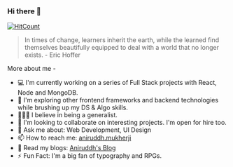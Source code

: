 ### Hi there 👋

[![HitCount](http://hits.dwyl.com/aniruddh-mukherjee/aniruddh-mukherjee.svg)](http://hits.dwyl.com/aniruddh-mukherjee/aniruddh-mukherjee)

> In times of change, learners inherit the earth, while the learned find themselves beautifully equipped to deal with a world that no longer exists. - Eric Hoffer


More about me - 

- 💻 I'm currently working on a series of Full Stack projects with React, Node and MongoDB.
- 📒 I'm exploring other frontend frameworks and backend technologies while brushing up my DS & Algo skills.
- 👨🏻‍🦱 I believe in being a generalist.
- 💼 I'm looking to collaborate on interesting projects. I'm open for hire too.
- 💬 Ask me about: Web Development, UI Design
- 📫 How to reach me: [aniruddh.mukherji](https://www.instagram.com/aniruddh.mukherji/)
- 📄 Read my blogs: [Aniruddh's Blog](https://aniruddh.hashnode.dev/)
- ⚡ Fun Fact: I'm a big fan of typography and RPGs.
